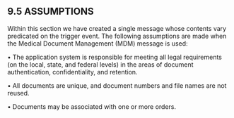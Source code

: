 ## 9.5 ASSUMPTIONS

Within this section we have created a single message whose contents vary predicated on the trigger event. The following assumptions are made when the Medical Document Management (MDM) message is used:

• The application system is responsible for meeting all legal requirements (on the local, state, and federal levels) in the areas of document authentication, confidentiality, and retention.

• All documents are unique, and document numbers and file names are not reused.

• Documents may be associated with one or more orders.
